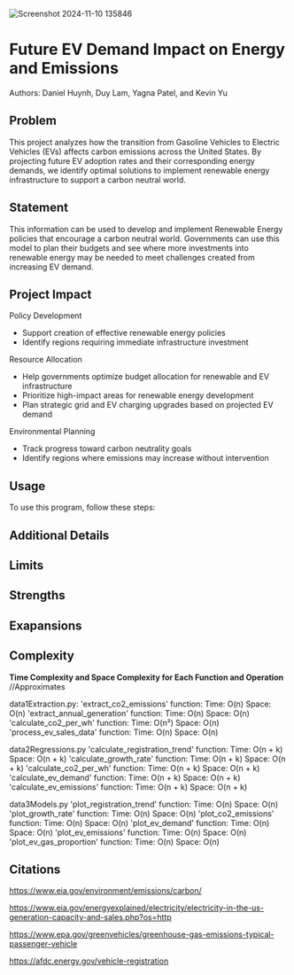 

![Screenshot 2024-11-10 135846](https://github.com/user-attachments/assets/66baea72-f700-442b-b0fa-742600d95c47)

# Future EV Demand Impact on Energy and Emissions
Authors: Daniel Huynh, Duy Lam, Yagna Patel, and Kevin Yu

## Problem
This project analyzes how the transition from Gasoline Vehicles to Electric Vehicles (EVs) affects carbon emissions across the United States. By projecting future EV adoption rates and their corresponding energy demands, we identify optimal solutions to implement renewable energy infrastructure to support a carbon neutral world.

## Statement
This information can be used to develop and implement Renewable Energy policies that encourage a carbon neutral world. Governments can use this model to plan their budgets and see where more investments into renewable energy may be needed to meet challenges created from increasing EV demand.

## Project Impact

Policy Development
- Support creation of effective renewable energy policies
- Identify regions requiring immediate infrastructure investment

Resource Allocation
- Help governments optimize budget allocation for renewable and EV infrastructure
- Prioritize high-impact areas for renewable energy development
- Plan strategic grid and EV charging upgrades based on projected EV demand

Environmental Planning
- Track progress toward carbon neutrality goals
- Identify regions where emissions may increase without intervention

## Usage
To use this program, follow these steps:

## Additional Details

## Limits

## Strengths

## Exapansions

## Complexity
**Time Complexity and Space Complexity for Each Function and Operation** //Approximates

data1Extraction.py:
'extract_co2_emissions' function: Time: O(n) Space: O(n)
'extract_annual_generation' function: Time: O(n) Space: O(n)
'calculate_co2_per_wh' function: Time: O(n²) Space: O(n)
'process_ev_sales_data' function: Time: O(n) Space: O(n)

data2Regressions.py
'calculate_registration_trend' function: Time: O(n + k) Space: O(n + k)
'calculate_growth_rate' function: Time: O(n + k) Space: O(n + k)
'calculate_co2_per_wh' function: Time: O(n + k) Space: O(n + k)
'calculate_ev_demand' function: Time: O(n + k) Space: O(n + k)
'calculate_ev_emissions' function: Time: O(n + k) Space: O(n + k)

data3Models.py
'plot_registration_trend' function: Time: O(n) Space: O(n)
'plot_growth_rate' function: Time: O(n) Space: O(n)
'plot_co2_emissions' function: Time: O(n) Space: O(n)
'plot_ev_demand' function: Time: O(n) Space: O(n)
'plot_ev_emissions' function: Time: O(n) Space: O(n)
'plot_ev_gas_proportion' function: Time: O(n) Space: O(n)

## Citations

https://www.eia.gov/environment/emissions/carbon/

https://www.eia.gov/energyexplained/electricity/electricity-in-the-us-generation-capacity-and-sales.php?os=http

https://www.epa.gov/greenvehicles/greenhouse-gas-emissions-typical-passenger-vehicle

https://afdc.energy.gov/vehicle-registration

